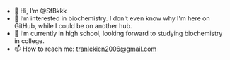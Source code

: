 - 👋 Hi, I’m @SfBkkk
- 👀 I’m interested in biochemistry. I don't even know why I'm here on GitHub, while I could be on another hub.
- 🌱 I’m currently in high school, looking forward to studying biochemistry in college.
- 📫 How to reach me: tranlekien2006@gmail.com

<!---
SfBkkk/SfBkkk is a ✨ special ✨ repository because its `README.md` (this file) appears on your GitHub profile.
You can click the Preview link to take a look at your changes.
--->
